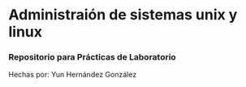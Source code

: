 # Administraión de sistemas unix y linux

### Repositorio para Prácticas de Laboratorio

Hechas por: Yun Hernández González
